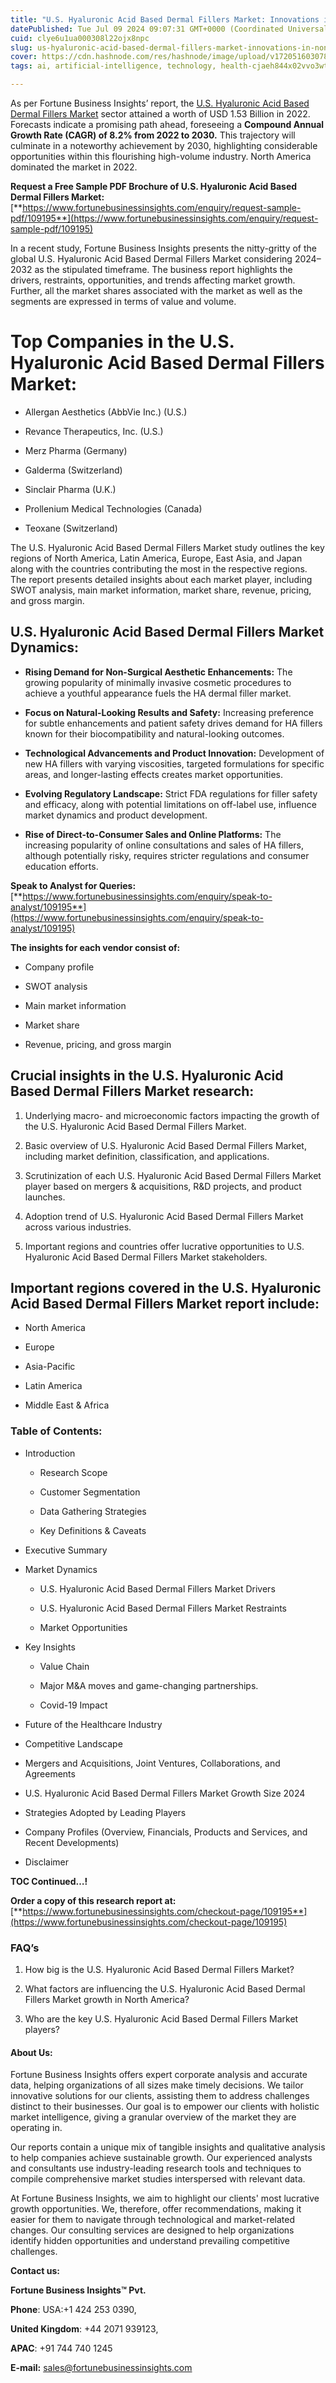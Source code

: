 ```yaml
---
title: "U.S. Hyaluronic Acid Based Dermal Fillers Market: Innovations in Non-Surgical Cosmetic Enhancements"
datePublished: Tue Jul 09 2024 09:07:31 GMT+0000 (Coordinated Universal Time)
cuid: clye6u1ua000308l22ojx8npc
slug: us-hyaluronic-acid-based-dermal-fillers-market-innovations-in-non-surgical-cosmetic-enhancements
cover: https://cdn.hashnode.com/res/hashnode/image/upload/v1720516030785/238f0b5b-b72e-4048-a913-0121c0c419d0.png
tags: ai, artificial-intelligence, technology, health-cjaeh844x02vvo3wtj5r2s75q, healthcare

---
```


As per Fortune Business Insights’ report, the [U.S. Hyaluronic Acid Based Dermal Fillers Market](https://www.fortunebusinessinsights.com/u-s-hyaluronic-acid-based-dermal-fillers-market-109195) sector attained a worth of USD 1.53 Billion in 2022. Forecasts indicate a promising path ahead, foreseeing a **Compound Annual Growth Rate (CAGR) of 8.2% from 2022 to 2030.** This trajectory will culminate in a noteworthy achievement by 2030, highlighting considerable opportunities within this flourishing high-volume industry. North America dominated the market in 2022.

**Request a Free Sample PDF Brochure of U.S. Hyaluronic Acid Based Dermal Fillers Market:** [**https://www.fortunebusinessinsights.com/enquiry/request-sample-pdf/109195**](https://www.fortunebusinessinsights.com/enquiry/request-sample-pdf/109195)

In a recent study, Fortune Business Insights presents the nitty-gritty of the global U.S. Hyaluronic Acid Based Dermal Fillers Market considering 2024–2032 as the stipulated timeframe. The business report highlights the drivers, restraints, opportunities, and trends affecting market growth. Further, all the market shares associated with the market as well as the segments are expressed in terms of value and volume.

# **Top Companies in the U.S. Hyaluronic Acid Based Dermal Fillers Market:**

* Allergan Aesthetics (AbbVie Inc.) (U.S.)
    
* Revance Therapeutics, Inc. (U.S.)
    
* Merz Pharma (Germany)
    
* Galderma (Switzerland)
    
* Sinclair Pharma (U.K.)
    
* Prollenium Medical Technologies (Canada)
    
* Teoxane (Switzerland)
    

The U.S. Hyaluronic Acid Based Dermal Fillers Market study outlines the key regions of North America, Latin America, Europe, East Asia, and Japan along with the countries contributing the most in the respective regions. The report presents detailed insights about each market player, including SWOT analysis, main market information, market share, revenue, pricing, and gross margin.

## U.S. Hyaluronic Acid Based Dermal Fillers Market **Dynamics**:

* **Rising Demand for Non-Surgical Aesthetic Enhancements:** The growing popularity of minimally invasive cosmetic procedures to achieve a youthful appearance fuels the HA dermal filler market.
    
* **Focus on Natural-Looking Results and Safety:** Increasing preference for subtle enhancements and patient safety drives demand for HA fillers known for their biocompatibility and natural-looking outcomes.
    
* **Technological Advancements and Product Innovation:** Development of new HA fillers with varying viscosities, targeted formulations for specific areas, and longer-lasting effects creates market opportunities.
    
* **Evolving Regulatory Landscape:** Strict FDA regulations for filler safety and efficacy, along with potential limitations on off-label use, influence market dynamics and product development.
    
* **Rise of Direct-to-Consumer Sales and Online Platforms:** The increasing popularity of online consultations and sales of HA fillers, although potentially risky, requires stricter regulations and consumer education efforts.
    

**Speak to Analyst for Queries:** [**https://www.fortunebusinessinsights.com/enquiry/speak-to-analyst/109195**](https://www.fortunebusinessinsights.com/enquiry/speak-to-analyst/109195)

**The insights for each vendor consist of:**

* Company profile
    
* SWOT analysis
    
* Main market information
    
* Market share
    
* Revenue, pricing, and gross margin
    

## **Crucial insights in the U.S. Hyaluronic Acid Based Dermal Fillers Market research:**

1. Underlying macro- and microeconomic factors impacting the growth of the U.S. Hyaluronic Acid Based Dermal Fillers Market.
    
2. Basic overview of U.S. Hyaluronic Acid Based Dermal Fillers Market, including market definition, classification, and applications.
    
3. Scrutinization of each U.S. Hyaluronic Acid Based Dermal Fillers Market player based on mergers & acquisitions, R&D projects, and product launches.
    
4. Adoption trend of U.S. Hyaluronic Acid Based Dermal Fillers Market across various industries.
    
5. Important regions and countries offer lucrative opportunities to U.S. Hyaluronic Acid Based Dermal Fillers Market stakeholders.
    

## **Important regions covered in the U.S. Hyaluronic Acid Based Dermal Fillers Market report include:**

* North America
    
* Europe
    
* Asia-Pacific
    
* Latin America
    
* Middle East & Africa
    

### **Table of Contents:**

* Introduction
    
    * Research Scope
        
    * Customer Segmentation
        
    * Data Gathering Strategies
        
    * Key Definitions & Caveats
        
* Executive Summary
    
* Market Dynamics
    
    * U.S. Hyaluronic Acid Based Dermal Fillers Market Drivers
        
    * U.S. Hyaluronic Acid Based Dermal Fillers Market Restraints
        
    * Market Opportunities
        
* Key Insights
    
    * Value Chain
        
    * Major M&A moves and game-changing partnerships.
        
    * Covid-19 Impact
        
* Future of the Healthcare Industry
    
* Competitive Landscape
    
* Mergers and Acquisitions, Joint Ventures, Collaborations, and Agreements
    
* U.S. Hyaluronic Acid Based Dermal Fillers Market Growth Size 2024
    
* Strategies Adopted by Leading Players
    
* Company Profiles (Overview, Financials, Products and Services, and Recent Developments)
    
* Disclaimer
    

**TOC Continued…!**

**Order a copy of this research report at:** [**https://www.fortunebusinessinsights.com/checkout-page/109195**](https://www.fortunebusinessinsights.com/checkout-page/109195)

### **FAQ’s**

1. How big is the U.S. Hyaluronic Acid Based Dermal Fillers Market?
    
2. What factors are influencing the U.S. Hyaluronic Acid Based Dermal Fillers Market growth in North America?
    
3. Who are the key U.S. Hyaluronic Acid Based Dermal Fillers Market players?
    

#### **About Us:**

Fortune Business Insights offers expert corporate analysis and accurate data, helping organizations of all sizes make timely decisions. We tailor innovative solutions for our clients, assisting them to address challenges distinct to their businesses. Our goal is to empower our clients with holistic market intelligence, giving a granular overview of the market they are operating in.

Our reports contain a unique mix of tangible insights and qualitative analysis to help companies achieve sustainable growth. Our experienced analysts and consultants use industry-leading research tools and techniques to compile comprehensive market studies interspersed with relevant data.

At Fortune Business Insights, we aim to highlight our clients' most lucrative growth opportunities. We, therefore, offer recommendations, making it easier for them to navigate through technological and market-related changes. Our consulting services are designed to help organizations identify hidden opportunities and understand prevailing competitive challenges.

**Contact us:**

**Fortune Business Insights™ Pvt.**

**Phone**: USA:+1 424 253 0390,

**United Kingdom**: +44 2071 939123,

**APAC**: +91 744 740 1245

**E-mail:** [sales@fortunebusinessinsights.com](mailto:sales@fortunebusinessinsights.com)
